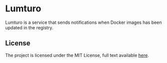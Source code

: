 # Lumturo

Lumturo is a service that sends notifications when Docker images has been updated in the registry.

## License

The project is licensed under the MIT License, full text available [here](LICENSE).